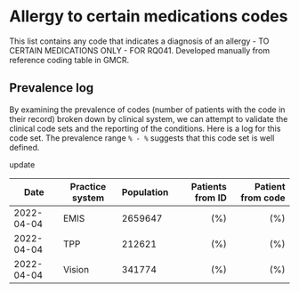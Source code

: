 # Allergy to certain medications codes

This list contains any code that indicates a diagnosis of an allergy - TO CERTAIN MEDICATIONS ONLY - FOR RQ041.
Developed manually from reference coding table in GMCR.

## Prevalence log

By examining the prevalence of codes (number of patients with the code in their record) broken down by clinical system, we can attempt to validate the clinical code sets and the reporting of the conditions. Here is a log for this code set. The prevalence range `% - %` suggests that this code set is well defined.

update

| Date       | Practice system | Population | Patients from ID | Patient from code |
| ---------- | --------------- | ---------- | ---------------: | ----------------: |
| 2022-04-04 | EMIS            | 2659647    |   (%)  |    (%) |
| 2022-04-04 | TPP             | 212621     |    (%)   |     (%)  |
| 2022-04-04 | Vision          | 341774     |    (%)  |     (%) |